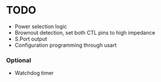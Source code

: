 # TODO

- Power selection logic
- Brownout detection, set both CTL pins to high impedance
- S.Port output
- Configuration programming through usart

### Optional

- Watchdog timer